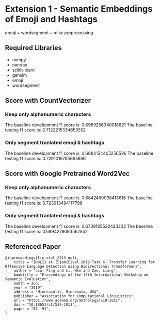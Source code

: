# Extension 1 - Semantic Embeddings of Emoji and Hashtags
emoji + wordsegment + misc preprocessing

## Required Libraries
* numpy
* pandas
* scikit-learn
* gensim
* emoji
* wordsegment

## Score with CountVectorizer

### Keep only alphanumeric characters
The baseline development f1 score is: 0.6989256340018821
The baseline testing f1 score is: 0.7122215334653552

### Only segment tranlated emoji & hashtags
The baseline development f1 score is: 0.6884154405256526
The baseline testing f1 score is: 0.7291016795695866

## Score with Google Pretrained Word2Vec

### Keep only alphanumeric characters
The baseline development f1 score is: 0.6842459098413616
The baseline testing f1 score is: 0.723913494117798

### Only segment tranlated emoji & hashtags
The baseline development f1 score is: 0.6739185522423332
The baseline testing f1 score is: 0.6894279093562852

## Referenced Paper
```
@inproceedings{liu-etal-2019-nuli,
    title = "{NULI} at {S}em{E}val-2019 Task 6: Transfer Learning for Offensive Language Detection using Bidirectional Transformers",
    author = "Liu, Ping and Li, Wen and Zou, Liang",
    booktitle = "Proceedings of the 13th International Workshop on Semantic Evaluation",
    month = Jun,
    year = "2019",
    address = "Minneapolis, Minnesota, USA",
    publisher = "Association for Computational Linguistics",
    url = "https://www.aclweb.org/anthology/S19-2011",
    doi = "10.18653/v1/S19-2011",
    pages = "87--91",
}
```